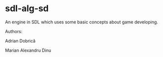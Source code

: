 sdl-alg-sd
==========

An engine in SDL which uses some basic concepts about game developing.

Authors:  

  Adrian Dobrică 
  
  Marian Alexandru Dinu

